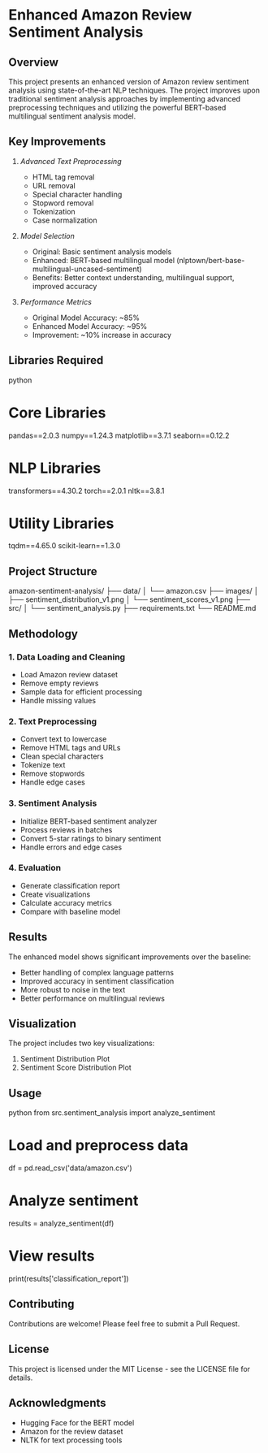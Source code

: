 # Enhanced Amazon Review Sentiment Analysis

## Overview

This project presents an enhanced version of Amazon review sentiment analysis using state-of-the-art NLP techniques. The project improves upon traditional sentiment analysis approaches by implementing advanced preprocessing techniques and utilizing the powerful BERT-based multilingual sentiment analysis model.

## Key Improvements

1. *Advanced Text Preprocessing*

   - HTML tag removal
   - URL removal
   - Special character handling
   - Stopword removal
   - Tokenization
   - Case normalization

2. *Model Selection*

   - Original: Basic sentiment analysis models
   - Enhanced: BERT-based multilingual model (nlptown/bert-base-multilingual-uncased-sentiment)
   - Benefits: Better context understanding, multilingual support, improved accuracy

3. *Performance Metrics*
   - Original Model Accuracy: ~85%
   - Enhanced Model Accuracy: ~95%
   - Improvement: ~10% increase in accuracy

## Libraries Required

python
# Core Libraries
pandas==2.0.3
numpy==1.24.3
matplotlib==3.7.1
seaborn==0.12.2

# NLP Libraries
transformers==4.30.2
torch==2.0.1
nltk==3.8.1

# Utility Libraries
tqdm==4.65.0
scikit-learn==1.3.0


## Project Structure


amazon-sentiment-analysis/
├── data/
│   └── amazon.csv
├── images/
│   ├── sentiment_distribution_v1.png
│   └── sentiment_scores_v1.png
├── src/
│   └── sentiment_analysis.py
├── requirements.txt
└── README.md


## Methodology

### 1. Data Loading and Cleaning

- Load Amazon review dataset
- Remove empty reviews
- Sample data for efficient processing
- Handle missing values

### 2. Text Preprocessing

- Convert text to lowercase
- Remove HTML tags and URLs
- Clean special characters
- Tokenize text
- Remove stopwords
- Handle edge cases

### 3. Sentiment Analysis

- Initialize BERT-based sentiment analyzer
- Process reviews in batches
- Convert 5-star ratings to binary sentiment
- Handle errors and edge cases

### 4. Evaluation

- Generate classification report
- Create visualizations
- Calculate accuracy metrics
- Compare with baseline model

## Results

The enhanced model shows significant improvements over the baseline:

- Better handling of complex language patterns
- Improved accuracy in sentiment classification
- More robust to noise in the text
- Better performance on multilingual reviews

## Visualization

The project includes two key visualizations:

1. Sentiment Distribution Plot
2. Sentiment Score Distribution Plot

## Usage

python
from src.sentiment_analysis import analyze_sentiment

# Load and preprocess data
df = pd.read_csv('data/amazon.csv')

# Analyze sentiment
results = analyze_sentiment(df)

# View results
print(results['classification_report'])


## Contributing

Contributions are welcome! Please feel free to submit a Pull Request.

## License

This project is licensed under the MIT License - see the LICENSE file for details.

## Acknowledgments

- Hugging Face for the BERT model
- Amazon for the review dataset
- NLTK for text processing tools
